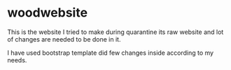# woodwebsite

This is the website I tried to make during quarantine its raw website and lot of changes are needed to be done in it.

I have used bootstrap template did few changes inside according to my needs.
